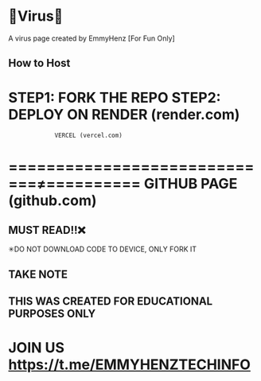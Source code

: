 # 📛Virus📛
A virus page created by EmmyHenz [For Fun Only]

## How to Host
STEP1: FORK THE REPO
STEP2: DEPLOY ON RENDER (render.com)
=======================================
                 VERCEL (vercel.com)
=============================≠==========
                 GITHUB PAGE (github.com)
=========================================


## MUST READ‼❌
✳DO NOT DOWNLOAD CODE TO DEVICE, ONLY FORK IT
## TAKE NOTE

## THIS WAS CREATED FOR EDUCATIONAL PURPOSES ONLY
# JOIN US https://t.me/EMMYHENZTECHINFO

